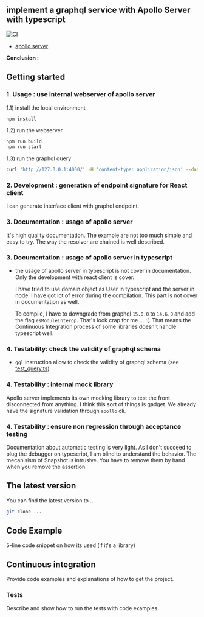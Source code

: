 ## implement a graphql service with Apollo Server with typescript

![CI](https://github.com/FabienArcellier/spike-apolloserver/workflows/CI/badge.svg)

* [apollo server](https://www.apollographql.com/docs/apollo-server/getting-started/)

**Conclusion :**

## Getting started

### 1. Usage : use internal webserver of apollo server

1.1) install the local environment

```
npm install
```

1.2) run the webserver

```bash
npm run build
npm run start
```

1.3) run the graphql query

```bash
curl 'http://127.0.0.1:4000/' -H 'content-type: application/json' --data-binary '{"query":"{ user(name: \"fabien\") {name,age}}"}'
```

### 2. Development : generation of endpoint signature for React client

I can generate interface client with graphql endpoint.

### 3. Documentation : usage of apollo server

It's high quality documentation. The example are not too much simple and easy to try. 
The way the resolver are chained is well described.

### 3. Documentation : usage of apollo server in typescript

* the usage of apollo server in typescript is not cover in documentation. Only the development with react client is cover.

    I have tried to use domain object as User in typescript and the server in node. 
    I have got lot of error during the compilation. This part is not cover in documentation as well.

    To compile, I have to downgrade from graphql `15.0.0` to `14.6.0` and add the flag `esModuleInterop`. 
    That's look crap for me ... :(. That means the Continuous Integration process of some libraries doesn't handle typescript well.

### 4. Testability: check the validity of graphql schema

* `gql` instruction allow to check the validity of graphql schema (see [test_query.ts](src/query.test.ts))

### 4. Testability : internal mock library

Apollo server implements its own mocking library to test the front disconnected from anything.
I think this sort of things is gadget. We already have the signature validation through `apollo` cli.

### 4. Testability : ensure non regression through acceptance testing

Documentation about automatic testing is very light. As I don't succeed to plug the debugger on typescript, I am blind to understand the behavior.
The mecanisism of Snapshot is intrusive. You have to remove them by hand when you remove the assertion.

## The latest version

You can find the latest version to ...

```bash
git clone ...
```

## Code Example

5-line code snippet on how its used (if it's a library)

## Continuous integration

Provide code examples and explanations of how to get the project.

### Tests

Describe and show how to run the tests with code examples.
